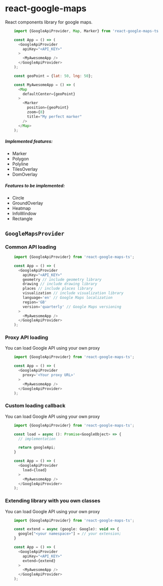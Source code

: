 # react-google-maps

React components library for google maps.

```javascript
    import {GoogleApiProvider, Map, Marker} from 'react-google-maps-ts';

    const App = () => (
      <GoogleApiProvider
        apiKey="<API_KEY>"
      >
        <MyAwesomeApp />
      </GoogleApiProvider>
    );

    const geoPoint = {lat: 50, lng: 50};

    const MyAwesomeApp = () => (
      <Map
        defaultCenter={geoPoint}
      >
        <Marker 
          position={geoPoint}
          zoom={8}
          title="My perfect marker"
        />
      </Map>
    );
```

##### Implemented features:

* Marker
* Polygon
* Polyline
* TilesOverlay
* DomOverlay

##### Features to be implemented:

* Circle
* GroundOverlay
* Heatmap
* InfoWindow
* Rectangle

## `GoogleMapsProvider`

### Common API loading

```javascript
    import {GoogleApiProvider} from 'react-google-maps-ts';

    const App = () => (
      <GoogleApiProvider
        apiKey="<API_KEY>"
        geometry // include geometry library
        drawing // include drawing library
        places // include places library
        visualization // include visualization library
        language='en' // Google Maps localization
        region='GB'
        version='quarterly' // Google Maps versioning
      >
        <MyAwesomeApp />
      </GoogleApiProvider>
    );
```

### Proxy API loading

You can load Google API using your own proxy

```javascript
    import {GoogleApiProvider} from 'react-google-maps-ts';

    const App = () => (
      <GoogleApiProvider
        proxy='<Your proxy URL>'
      >
        <MyAwesomeApp />
      </GoogleApiProvider>
    );
```

### Custom loading callback

You can load Google API using your own proxy

```javascript
    import {GoogleApiProvider} from 'react-google-maps-ts';

    const load = async (): Promise<GoogleObject> => {
      // implementation

      return googleApi;
    }

    const App = () => (
      <GoogleApiProvider
        load={load}
      >
        <MyAwesomeApp />
      </GoogleApiProvider>
    );
```

### Extending library with you own classes

You can load Google API using your own proxy

```javascript
    import {GoogleApiProvider} from 'react-google-maps-ts';

    const extend = async (google: Google): void => {
      google["<your namespace>"] = // your extension;
    }

    const App = () => (
      <GoogleApiProvider
        apiKey="<API_KEY>"
        extend={extend}
      >
        <MyAwesomeApp />
      </GoogleApiProvider>
    );
```